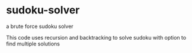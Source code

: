 # sudoku-solver
a brute force sudoku solver

This code uses recursion and backtracking to solve sudoku with option to find multiple solutions
